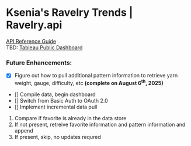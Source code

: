 # Ksenia's Ravelry Trends | Ravelry.api

[API Reference Guide](https://www.ravelry.com/api)  
TBD: [Tableau Public Dashboard]()

### Future Enhancements:
- [x] Figure out how to pull additional pattern information to retrieve yarn weight, gauge, difficulty, etc **(complete on August 6<sup>th</sup>, 2025)**
- [] Compile data, begin dashboard 
- [] Switch from Basic Auth to OAuth 2.0
- [] Implement incremental data pull
1.  Compare if favorite is already in the data store
2.  If not present, retreive favorite information and pattern information and append
3.  If present, skip, no updates requred